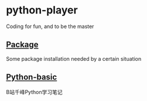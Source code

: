 # python-player
Coding for fun, and to be the master

## [Package](https://github.com/HwiLu/python-player/tree/master/Package)

  Some package installation needed by a certain situation
## [Python-basic](https://github.com/HwiLu/python-player/tree/master/Python-basic)

  B站千峰Python学习笔记
